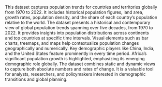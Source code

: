 
This dataset captures population trends for countries and territories globally from 1970 to 2022. It includes historical population figures, land area, growth rates, population density, and the share of each country’s population relative to the world. The dataset presents a historical and contemporary view of global population trends spanning over five decades, from 1970 to 2022.
It provides insights into population distributions across continents and top countries at specific time intervals. Visual elements such as bar charts, treemaps, and maps help contextualize population changes geographically and numerically. Key demographic players like China, India, and the United States feature prominently in every time period.
Africa’s significant population growth is highlighted, emphasizing its emerging demographic role globally. The dataset combines static and dynamic views to capture both absolute numbers and rates of change. It is a valuable tool for analysts, researchers, and policymakers interested in demographic transitions and global planning.

